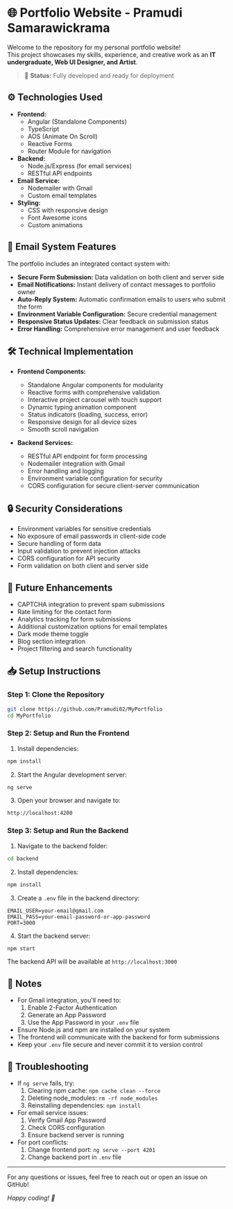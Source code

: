 # 🌐 Portfolio Website - Pramudi Samarawickrama

Welcome to the repository for my personal portfolio website!  
This project showcases my skills, experience, and creative work as an **IT undergraduate, Web UI Designer, and Artist**.

> 🚧 **Status:** Fully developed and ready for deployment

## ⚙️ Technologies Used

- **Frontend:** 
  - Angular (Standalone Components)
  - TypeScript
  - AOS (Animate On Scroll)
  - Reactive Forms
  - Router Module for navigation
- **Backend:** 
  - Node.js/Express (for email services)
  - RESTful API endpoints
- **Email Service:** 
  - Nodemailer with Gmail
  - Custom email templates
- **Styling:**
  - CSS with responsive design
  - Font Awesome icons
  - Custom animations

## 📧 Email System Features

The portfolio includes an integrated contact system with:

- **Secure Form Submission:** Data validation on both client and server side
- **Email Notifications:** Instant delivery of contact messages to portfolio owner
- **Auto-Reply System:** Automatic confirmation emails to users who submit the form
- **Environment Variable Configuration:** Secure credential management
- **Responsive Status Updates:** Clear feedback on submission status
- **Error Handling:** Comprehensive error management and user feedback

## 🛠️ Technical Implementation

- **Frontend Components:**
  - Standalone Angular components for modularity
  - Reactive forms with comprehensive validation
  - Interactive project carousel with touch support
  - Dynamic typing animation component
  - Status indicators (loading, success, error)
  - Responsive design for all device sizes
  - Smooth scroll navigation

- **Backend Services:**
  - RESTful API endpoint for form processing
  - Nodemailer integration with Gmail
  - Error handling and logging
  - Environment variable configuration for security
  - CORS configuration for secure client-server communication

<!--## 🖼️ Screenshots

 ### 🔹 Home Page  
<img src="src/assets/ss_home.png" alt="Home Page" width="700"/>

### 🔹 About Me Section  
<img src="src/assets/ss_aboutme.png" alt="About Me" width="700"/>

### 🔹 Skills Section  
<img src="src/assets/ss_skills.png" alt="Skills" width="700"/>

### 🔹 Projects Section  
<img src="src/assets/ss_projects.png" alt="Projects" width="700"/>

### 🔹 Contact Section  
<img src="src/assets/ss_contact.png" alt="Contact" width="700"/> -->

## 🔒 Security Considerations

- Environment variables for sensitive credentials
- No exposure of email passwords in client-side code
- Secure handling of form data
- Input validation to prevent injection attacks
- CORS configuration for API security
- Form validation on both client and server side

## 🚀 Future Enhancements

- CAPTCHA integration to prevent spam submissions
- Rate limiting for the contact form
- Analytics tracking for form submissions
- Additional customization options for email templates
- Dark mode theme toggle
- Blog section integration
- Project filtering and search functionality

## 📥 Setup Instructions

### Step 1: Clone the Repository

```bash
git clone https://github.com/Pramudi02/MyPortfolio
cd MyPortfolio
```

### Step 2: Setup and Run the Frontend

1. Install dependencies:
```bash
npm install
```

2. Start the Angular development server:
```bash
ng serve
```

3. Open your browser and navigate to:
```
http://localhost:4200
```

### Step 3: Setup and Run the Backend

1. Navigate to the backend folder:
```bash
cd backend
```

2. Install dependencies:
```bash
npm install
```

3. Create a `.env` file in the backend directory:
```
EMAIL_USER=your-email@gmail.com
EMAIL_PASS=your-email-password-or-app-password
PORT=3000
```

4. Start the backend server:
```bash
npm start
```

The backend API will be available at `http://localhost:3000`

## 📝 Notes

- For Gmail integration, you'll need to:
  1. Enable 2-Factor Authentication
  2. Generate an App Password
  3. Use the App Password in your `.env` file
- Ensure Node.js and npm are installed on your system
- The frontend will communicate with the backend for form submissions
- Keep your `.env` file secure and never commit it to version control

## 🔧 Troubleshooting

- If `ng serve` fails, try:
  1. Clearing npm cache: `npm cache clean --force`
  2. Deleting node_modules: `rm -rf node_modules`
  3. Reinstalling dependencies: `npm install`
- For email service issues:
  1. Verify Gmail App Password
  2. Check CORS configuration
  3. Ensure backend server is running
- For port conflicts:
  1. Change frontend port: `ng serve --port 4201`
  2. Change backend port in `.env` file

---

For any questions or issues, feel free to reach out or open an issue on GitHub!

*Happy coding! 🚀*

```
